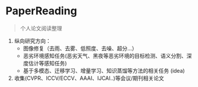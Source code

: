 # PaperReading
> 个人论文阅读整理

1. 纵向研究方向：
   - 图像修复（去雨、去雾、低照度、去噪、超分...）
   - 恶劣环境感知任务(恶劣天气、黑夜等恶劣环境的目标检测、语义分割、深度估计等感知任务)
   - 基于多模态、迁移学习、增量学习、知识蒸馏等方法的相关任务 (idea)
2. 收集(CVPR、ICCV/ECCV、AAAI、IJCAI..)等会议/期刊相关论文